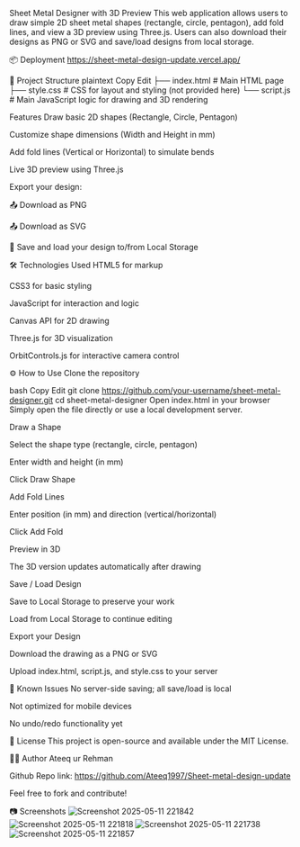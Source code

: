 Sheet Metal Designer with 3D Preview
This web application allows users to draw simple 2D sheet metal shapes (rectangle, circle, pentagon), add fold lines, and view a 3D preview using Three.js. Users can also download their designs as PNG or SVG and save/load designs from local storage.

📦 Deployment
https://sheet-metal-design-update.vercel.app/

📁 Project Structure
plaintext
Copy
Edit
├── index.html       # Main HTML page
├── style.css        # CSS for layout and styling (not provided here)
└── script.js        # Main JavaScript logic for drawing and 3D rendering

 Features
Draw basic 2D shapes (Rectangle, Circle, Pentagon)

Customize shape dimensions (Width and Height in mm)

Add fold lines (Vertical or Horizontal) to simulate bends

Live 3D preview using Three.js

Export your design:

📤 Download as PNG

📤 Download as SVG

🧷 Save and load your design to/from Local Storage

🛠️ Technologies Used
HTML5 for markup

CSS3 for basic styling

JavaScript for interaction and logic

Canvas API for 2D drawing

Three.js for 3D visualization

OrbitControls.js for interactive camera control

⚙️ How to Use
Clone the repository

bash
Copy
Edit
git clone https://github.com/your-username/sheet-metal-designer.git
cd sheet-metal-designer
Open index.html in your browser
Simply open the file directly or use a local development server.

Draw a Shape

Select the shape type (rectangle, circle, pentagon)

Enter width and height (in mm)

Click Draw Shape

Add Fold Lines

Enter position (in mm) and direction (vertical/horizontal)

Click Add Fold

Preview in 3D

The 3D version updates automatically after drawing

Save / Load Design

Save to Local Storage to preserve your work

Load from Local Storage to continue editing

Export your Design

Download the drawing as a PNG or SVG

Upload index.html, script.js, and style.css to your server

🐞 Known Issues
No server-side saving; all save/load is local

Not optimized for mobile devices

No undo/redo functionality yet

📄 License
This project is open-source and available under the MIT License.

👨‍💻 Author
Ateeq ur Rehman

Github Repo link: https://github.com/Ateeq1997/Sheet-metal-design-update

Feel free to fork and contribute!

📷 Screenshots
![Screenshot 2025-05-11 221842](https://github.com/user-attachments/assets/8449b1b0-5023-4d8d-a9d8-3e177c9e9fee)
![Screenshot 2025-05-11 221818](https://github.com/user-attachments/assets/ab2018da-b622-4584-a239-1ff20a38a277)
![Screenshot 2025-05-11 221738](https://github.com/user-attachments/assets/6006f301-a48c-4a52-864f-a1c44ae5772a)
![Screenshot 2025-05-11 221857](https://github.com/user-attachments/assets/f53333b7-5c0a-4c1b-83fe-c3b4cc1c59b9)
